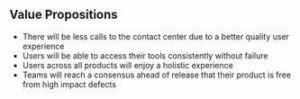 ## Value Propositions
- There will be less calls to the contact center due to a better quality user experience
- Users will be able to access their tools consistently without failure
- Users across all products will enjoy a holistic experience
- Teams will reach a consensus ahead of release that their product is free from high impact defects
